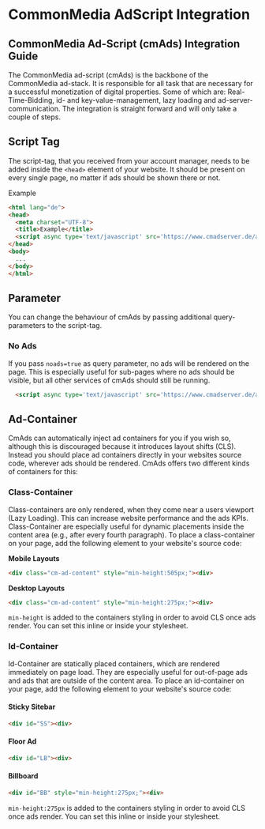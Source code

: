 CommonMedia AdScript Integration
======

CommonMedia Ad-Script (cmAds) Integration Guide
----------------------------------------------------

The CommonMedia ad-script (cmAds) is the backbone of the CommonMedia ad-stack. It is responsible for all task that are necessary for a successful monetization of digital properties. Some of which are: Real-Time-Bidding, id- and key-value-management, lazy loading and ad-server-communication. The integration is straight forward and will only take a couple of steps.

## Script Tag

The script-tag, that you received from your account manager, needs to be added inside the `<head>` element of your website. It should be present on every single page, no matter if ads should be shown there or not.

Example

```html
<html lang="de">
<head>
  <meta charset="UTF-8">
  <title>Example</title>
  <script async type='text/javascript' src='https://www.cmadserver.de/ads/?site=example'></script>
</head>
<body>
  ...
</body>
</html>
```

## Parameter

You can change the behaviour of cmAds by passing additional query-parameters to the script-tag.

### No Ads

If you pass `noads=true` as query parameter, no ads will be rendered on the page. This is especially useful for sub-pages where no ads should be visible, but all other services of cmAds should still be running.

```html
  <script async type='text/javascript' src='https://www.cmadserver.de/ads/?site=example?noads=true'></script>
```

## Ad-Container

CmAds can automatically inject ad containers for you if you wish so, although this is discouraged because it introduces layout shifts (CLS). Instead you should place ad containers directly in your websites source code, wherever ads should be rendered. CmAds offers two different kinds of containers for this:

### Class-Container

Class-containers are only rendered, when they come near a users viewport (Lazy Loading). This can increase website performance and the ads KPIs. Class-Container are especially useful for dynamic placements inside the content area (e.g., after every fourth paragraph). To place a class-container on your page, add the following element to your website's source code:

**Mobile Layouts**

```html
<div class="cm-ad-content" style="min-height:505px;"><div>
```

**Desktop Layouts**

```html
<div class="cm-ad-content" style="min-height:275px;"><div>
```

`min-height` is added to the containers styling in order to avoid CLS once ads render. You can set this inline or inside your stylesheet.

### Id-Container

Id-Container are statically placed containers, which are rendered immediately on page load. They are especially useful for out-of-page ads and ads that are outside of the content area. To place an id-container on your page, add the following element to your website's source code:

#### Sticky Sitebar

```html
<div id="SS"><div>
```

#### Floor Ad

```html
<div id="LB"><div>
```

#### Billboard

```html
<div id="BB" style="min-height:275px;"><div>
```

`min-height:275px` is added to the containers styling in order to avoid CLS once ads render. You can set this inline or inside your stylesheet.
